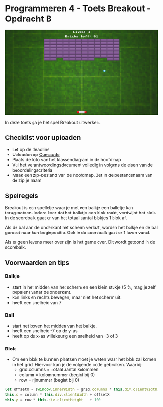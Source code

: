 # Programmeren 4 - Toets Breakout - Opdracht B

![Afbeelding van Breakout](../docs/images/game-image.png)

In deze toets ga je het spel Breakout uitwerken. 

## Checklist voor uploaden
- Let op de deadline
- Uploaden op [Cumlaude](https://lms.hr.nl)
- Plaats de foto van het klassendiagram in de hoofdmap
- Vul het verantwoordingsdocument volledig in volgens de eisen van de beoordelingscriteria
- Maak een zip-bestand van de hoofdmap. Zet in de bestandsnaam van de zip je naam

## Spelregels

Breakout is een spelletje waar je met een balkje een balletje kan terugkaatsen. Iedere keer dat het balletje een blok raakt, verdwijnt het blok. In de scorebalk gaat er van het totaal aantal blokjes 1 blok af. 

Als de bal aan de onderkant het scherm verlaat, worden het balkje en de bal gereset naar hun beginpositie. Ook in de scorebalk gaat er 1 leven vanaf. 

Als er geen levens meer over zijn is het game over. Dit wordt getoond in de scorebalk. 

## Voorwaarden en tips

### Balkje
- start in het midden van het scherm en een klein stukje (5 %, mag je zelf bepalen) vanaf de onderkant. 
- kan links en rechts bewegen, maar niet het scherm uit. 
- heeft een snelheid van 7

### Ball
- start net boven het midden van het balkje. 
- heeft een snelheid -7 op de y-as
- heeft op de x-as willekeurig een snelheid van -3 of 3

### Blok
- Om een blok te kunnen plaatsen moet je weten waar het blok zal komen in het grid. Hiervoor kan je de volgende code gebruiken. Waarbij:
    - grid.columns = Totaal aantal kolommen
    - column = kolomnummer (begint bij 0)
    - row = rijnummer (begint bij 0)

```ts
let offsetX = (window.innerWidth - grid.columns * this.div.clientWidth) / 2
this.x = column * this.div.clientWidth + offsetX
this.y = row * this.div.clientHeight   + 100
```

